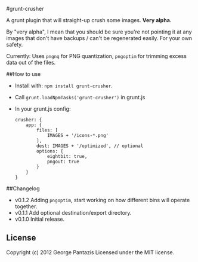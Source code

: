 #grunt-crusher

A grunt plugin that will straight-up crush some images. **Very alpha.**

By "very alpha", I mean that you should be sure you're not pointing it at any images that don't have backups / can't be regenerated easily. For your own safety.

Currently: Uses `pngnq` for PNG quantization, `pngoptim` for trimming excess data out of the files.

##How to use

* Install with: ```npm install grunt-crusher```.
* Call ```grunt.loadNpmTasks('grunt-crusher')``` in grunt.js

* In your grunt.js config:

	```
	crusher: {
		app: {
			files: [
				IMAGES + '/icons-*.png'
			],
			dest: IMAGES + '/optimized', // optional
			options: {
				eightbit: true,
				pngout: true
			}
		}
	}
	```

##Changelog

* v0.1.2 Adding `pngoptim`, start working on how different bins will operate together.
* v0.1.1 Add optional destination/export directory.
* v0.1.0 Initial release.


## License
Copyright (c) 2012 George Pantazis
Licensed under the MIT license.
